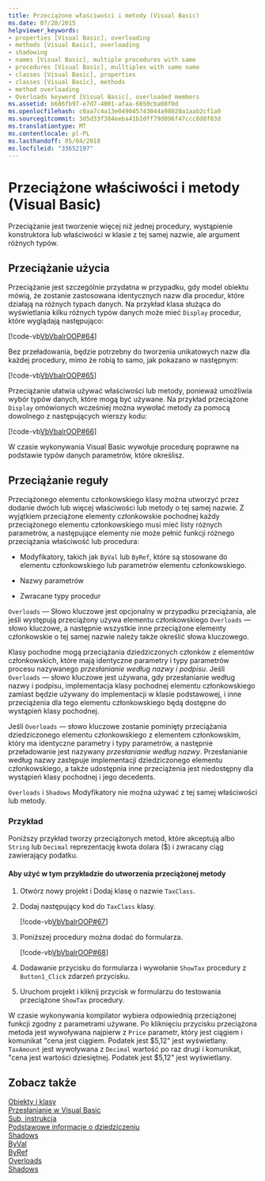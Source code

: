 ```yaml
---
title: Przeciążone właściwości i metody (Visual Basic)
ms.date: 07/20/2015
helpviewer_keywords:
- properties [Visual Basic], overloading
- methods [Visual Basic], overloading
- shadowing
- names [Visual Basic], multiple procedures with same
- procedures [Visual Basic], mulltiples with same name
- classes [Visual Basic], properties
- classes [Visual Basic], methods
- method overloading
- Overloads keyword [Visual Basic], overloaded members
ms.assetid: b686fb97-e7d7-4001-afaa-6650cba08f0d
ms.openlocfilehash: c0aa7c4a13e049045743044a98020a1aab2cf1a0
ms.sourcegitcommit: 3d5d33f384eeba41b2dff79d096f47ccc8d8f03d
ms.translationtype: MT
ms.contentlocale: pl-PL
ms.lasthandoff: 05/04/2018
ms.locfileid: "33652197"
---
```

# <a name="overloaded-properties-and-methods-visual-basic"></a>Przeciążone właściwości i metody (Visual Basic)

Przeciążanie jest tworzenie więcej niż jednej procedury, wystąpienie konstruktora lub właściwości w klasie z tej samej nazwie, ale argument różnych typów.  
  
## <a name="overloading-usage"></a>Przeciążanie użycia

 Przeciążanie jest szczególnie przydatna w przypadku, gdy model obiektu mówią, że zostanie zastosowana identycznych nazw dla procedur, które działają na różnych typach danych. Na przykład klasa służąca do wyświetlania kilku różnych typów danych może mieć `Display` procedur, które wyglądają następująco:  
  
 [!code-vb[VbVbalrOOP#64](~/samples/snippets/visualbasic/VS_Snippets_VBCSharp/VbVbalrOOP/VB/OOP.vb#64)]
  
 Bez przeładowania, będzie potrzebny do tworzenia unikatowych nazw dla każdej procedury, mimo że robią to samo, jak pokazano w następnym:  
  
 [!code-vb[VbVbalrOOP#65](~/samples/snippets/visualbasic/VS_Snippets_VBCSharp/VbVbalrOOP/VB/OOP.vb#65)]
  
 Przeciążanie ułatwia używać właściwości lub metody, ponieważ umożliwia wybór typów danych, które mogą być używane. Na przykład przeciążone `Display` omówionych wcześniej można wywołać metody za pomocą dowolnego z następujących wierszy kodu:  
  
 [!code-vb[VbVbalrOOP#66](~/samples/snippets/visualbasic/VS_Snippets_VBCSharp/VbVbalrOOP/VB/OOP.vb#66)]
  
 W czasie wykonywania Visual Basic wywołuje procedurę poprawne na podstawie typów danych parametrów, które określisz.  
  
## <a name="overloading-rules"></a>Przeciążanie reguły

 Przeciążonego elementu członkowskiego klasy można utworzyć przez dodanie dwóch lub więcej właściwości lub metody o tej samej nazwie. Z wyjątkiem przeciążone elementy członkowskie pochodnej każdy przeciążonego elementu członkowskiego musi mieć listy różnych parametrów, a następujące elementy nie może pełnić funkcji różnego przeciążania właściwość lub procedura:  
  
-   Modyfikatory, takich jak `ByVal` lub `ByRef`, które są stosowane do elementu członkowskiego lub parametrów elementu członkowskiego.  
  
-   Nazwy parametrów  
  
-   Zwracane typy procedur  
  
 `Overloads` — Słowo kluczowe jest opcjonalny w przypadku przeciążania, ale jeśli występują przeciążony używa elementu członkowskiego `Overloads` — słowo kluczowe, a następnie wszystkie inne przeciążone elementy członkowskie o tej samej nazwie należy także określić słowa kluczowego.  
  
 Klasy pochodne mogą przeciążania dziedziczonych członków z elementów członkowskich, które mają identyczne parametry i typy parametrów procesu nazywanego *przesłanianie według nazwy i podpisu*. Jeśli `Overloads` — słowo kluczowe jest używana, gdy przesłanianie według nazwy i podpisu, implementacja klasy pochodnej elementu członkowskiego zamiast będzie używany do implementacji w klasie podstawowej, i inne przeciążenia dla tego elementu członkowskiego będą dostępne do wystąpień klasy pochodnej.  
  
 Jeśli `Overloads` — słowo kluczowe zostanie pominięty przeciążania dziedziczonego elementu członkowskiego z elementem członkowskim, który ma identyczne parametry i typy parametrów, a następnie przeładowanie jest nazywany *przesłanianie według nazwy*. Przesłanianie według nazwy zastępuje implementacji dziedziczonego elementu członkowskiego, a także udostępnia inne przeciążenia jest niedostępny dla wystąpień klasy pochodnej i jego decedents.  
  
 `Overloads` i `Shadows` Modyfikatory nie można używać z tej samej właściwości lub metody.  
  
### <a name="example"></a>Przykład

 Poniższy przykład tworzy przeciążonych metod, które akceptują albo `String` lub `Decimal` reprezentację kwota dolara ($) i zwracany ciąg zawierający podatku.  
  
#### <a name="to-use-this-example-to-create-an-overloaded-method"></a>Aby użyć w tym przykładzie do utworzenia przeciążonej metody
  
1.  Otwórz nowy projekt i Dodaj klasę o nazwie `TaxClass`.  
  
2.  Dodaj następujący kod do `TaxClass` klasy.  
  
     [!code-vb[VbVbalrOOP#67](~/samples/snippets/visualbasic/VS_Snippets_VBCSharp/VbVbalrOOP/VB/OOP.vb#67)]
  
3.  Poniższej procedury można dodać do formularza.  
  
     [!code-vb[VbVbalrOOP#68](~/samples/snippets/visualbasic/VS_Snippets_VBCSharp/VbVbalrOOP/VB/OOP.vb#68)]
  
4.  Dodawanie przycisku do formularza i wywołanie `ShowTax` procedury z `Button1_Click` zdarzeń przycisku.  
  
5.  Uruchom projekt i kliknij przycisk w formularzu do testowania przeciążone `ShowTax` procedury.  
  
 W czasie wykonywania kompilator wybiera odpowiednią przeciążonej funkcji zgodny z parametrami używane. Po kliknięciu przycisku przeciążona metoda jest wywoływana najpierw z `Price` parametr, który jest ciągiem i komunikat "cena jest ciągiem. Podatek jest $5,12" jest wyświetlany. `TaxAmount` jest wywoływana z `Decimal` wartość po raz drugi i komunikat, "cena jest wartości dziesiętnej. Podatek jest $5,12" jest wyświetlany.  
  
## <a name="see-also"></a>Zobacz także

 [Obiekty i klasy](../../../../visual-basic/programming-guide/language-features/objects-and-classes/index.md)  
 [Przesłanianie w Visual Basic](../../../../visual-basic/programming-guide/language-features/declared-elements/shadowing.md)  
 [Sub, instrukcja](../../../../visual-basic/language-reference/statements/sub-statement.md)  
 [Podstawowe informacje o dziedziczeniu](../../../../visual-basic/programming-guide/language-features/objects-and-classes/inheritance-basics.md)  
 [Shadows](../../../../visual-basic/language-reference/modifiers/shadows.md)  
 [ByVal](../../../../visual-basic/language-reference/modifiers/byval.md)  
 [ByRef](../../../../visual-basic/language-reference/modifiers/byref.md)  
 [Overloads](../../../../visual-basic/language-reference/modifiers/overloads.md)  
 [Shadows](../../../../visual-basic/language-reference/modifiers/shadows.md)
